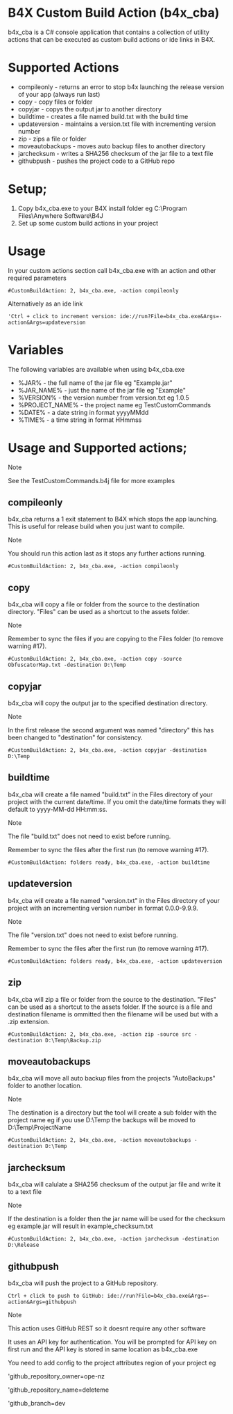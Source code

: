 # B4X Custom Build Action (b4x_cba)

b4x_cba is a C# console application that contains a collection of utility actions that can be executed as custom build actions or ide links in B4X.

# Supported Actions

- compileonly - returns an error to stop b4x launching the release version of your app (always run last)
- copy - copy files or folder
- copyjar - copys the output jar to another directory
- buildtime - creates a file named build.txt with the build time
- updateversion - maintains a version.txt file with incrementing version number
- zip - zips a file or folder
- moveautobackups - moves auto backup files to another directory
- jarchecksum - writes a SHA256 checksum of the jar file to a text file
- githubpush - pushes the project code to a GitHub repo

# Setup;

1. Copy b4x_cba.exe to your B4X install folder eg C:\Program Files\Anywhere Software\B4J
2. Set up some custom build actions in your project

# Usage

In your custom actions section call b4x_cba.exe with an action and other required parameters

`#CustomBuildAction: 2, b4x_cba.exe, -action compileonly`

Alternatively as an ide link

`'Ctrl + click to increment version: ide://run?File=b4x_cba.exe&Args=-action&Args=updateversion`

# Variables

The following variables are available when using b4x_cba.exe

- %JAR% - the full name of the jar file eg "Example.jar"
- %JAR_NAME% -  just the name of the jar file eg "Example"
- %VERSION% - the version number from version.txt eg 1.0.5
- %PROJECT_NAME% - the project name eg TestCustomCommands
- %DATE% - a date string in format yyyyMMdd
- %TIME% - a time string in format HHmmss  

# Usage and Supported actions;

> [!NOTE]
> See the TestCustomCommands.b4j file for more examples

## compileonly

b4x_cba returns a 1 exit statement to B4X which stops the app launching. This is useful for release build when you just want to compile.

> [!NOTE]
> You should run this action last as it stops any further actions running.

`#CustomBuildAction: 2, b4x_cba.exe, -action compileonly`

## copy

b4x_cba will copy a file or folder from the source to the destination directory. "Files" can be used as a shortcut to the assets folder.

> [!NOTE]
> Remember to sync the files if you are copying to the Files folder (to remove warning #17).

`#CustomBuildAction: 2, b4x_cba.exe, -action copy -source ObfuscatorMap.txt -destination D:\Temp`

## copyjar

b4x_cba will copy the output jar to the specified destination directory.

> [!NOTE]
> In the first release the second argument was named "directory" this has been changed to "destination" for consistency.

`#CustomBuildAction: 2, b4x_cba.exe, -action copyjar -destination D:\Temp`

## buildtime

b4x_cba will create a file named "build.txt" in the Files directory of your project with the current date/time. If you omit the date/time formats they will default to yyyy-MM-dd HH:mm:ss.

> [!NOTE]
> The file "build.txt" does not need to exist before running.
> 
> Remember to sync the files after the first run (to remove warning #17).

`#CustomBuildAction: folders ready, b4x_cba.exe, -action buildtime`

## updateversion

b4x_cba will create a file named "version.txt" in the Files directory of your project with an incrementing version number in format 0.0.0-9.9.9.

> [!NOTE]
> The file "version.txt" does not need to exist before running.
> 
> Remember to sync the files after the first run (to remove warning #17).

`#CustomBuildAction: folders ready, b4x_cba.exe, -action updateversion`

## zip

b4x_cba will zip a file or folder from the source to the destination. "Files" can be used as a shortcut to the assets folder. If the source is a file and destination filename is ommitted then the filename will be used but with a .zip extension.

`#CustomBuildAction: 2, b4x_cba.exe, -action zip -source src -destination D:\Temp\Backup.zip`

## moveautobackups

b4x_cba will move all auto backup files from the projects "AutoBackups" folder to another location.

> [!NOTE]
> The destination is a directory but the tool will create a sub folder with the project name eg if you use D:\Temp the backups will be moved to D:\Temp\ProjectName

`#CustomBuildAction: 2, b4x_cba.exe, -action moveautobackups -destination D:\Temp`

## jarchecksum

b4x_cba will calulate a SHA256 checksum of the output jar file and write it to a text file

> [!NOTE]
> If the destination is a folder then the jar name will be used for the checksum eg example.jar will result in example_checksum.txt

`#CustomBuildAction: 2, b4x_cba.exe, -action jarchecksum -destination D:\Release`

## githubpush

b4x_cba will push the project to a GitHub repository.

`Ctrl + click to push to GitHub: ide://run?File=b4x_cba.exe&Args=-action&Args=githubpush`

> [!NOTE]
> This action uses GitHub REST so it doesnt require any other software
> 
> It uses an API key for authentication. You will be prompted for API key on first run and the API key is stored in same location as b4x_cba.exe
> 
> You need to add config to the project attributes region of your project eg
> 
> 'github_repository_owner=ope-nz
> 
> 'github_repository_name=deleteme
> 
> 'github_branch=dev
